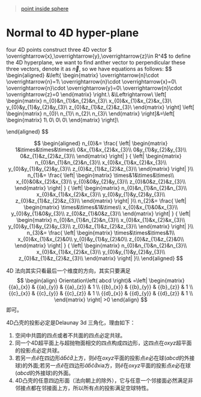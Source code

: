 > [point inside sphere](https://github.com/lbc3402785/games102/tree/main/paper/Delaunay/predicates/cs372/cs372l12-Computing%20a%20Delaunay%20triangulation.MD)

# Normal to 4D hyper-plane

four 4D points construct three 4D vector  $ \overrightarrow{x},\overrightarrow{y},\overrightarrow{z}\in R^4$ to define the 4D hyperplane, we want to find anther vector to perpendicular these three vectors, denote it as $\overrightarrow{n}$, so we have equations as follows:
$$
\begin{aligned}
&\left\{ 
\begin{matrix}
\overrightarrow{n}\cdot \overrightarrow{n}=1\\
\overrightarrow{n}\cdot \overrightarrow{x}=0\\
\overrightarrow{n}\cdot \overrightarrow{y}=0\\
\overrightarrow{n}\cdot \overrightarrow{z}=0
\end{matrix}
\right.\\
&\Leftrightarrow\\
\left[
\begin{matrix}
n_{0}&n_{1}&n_{2}&n_{3}\\
x_{0}&x_{1}&x_{2}&x_{3}\\
y_{0}&y_{1}&y_{2}&y_{3}\\
z_{0}&z_{1}&z_{2}&z_{3}\\
\end{matrix}
\right]
\left[
\begin{matrix}
n_{0}\\
n_{1}\\
n_{2}\\
n_{3}\\
\end{matrix}
\right]&=\left[
\begin{matrix}
1\\
0\\
0\\
0\\
\end{matrix}
\right]\\

\end{aligned}
$$

$$
\begin{aligned}
n_{0}&=
\frac{
\left|
\begin{matrix}
1&\times&\times&\times\\
0&x_{1}&x_{2}&x_{3}\\
0&y_{1}&y_{2}&y_{3}\\
0&z_{1}&z_{2}&z_{3}\\
\end{matrix}
\right|
}
{
\left|
\begin{matrix}
n_{0}&n_{1}&n_{2}&n_{3}\\
x_{0}&x_{1}&x_{2}&x_{3}\\
y_{0}&y_{1}&y_{2}&y_{3}\\
z_{0}&z_{1}&z_{2}&z_{3}\\
\end{matrix}
\right|
}\\
n_{1}&=
\frac{
\left|
\begin{matrix}
\times&1&\times&\times\\
x_{0}&0&x_{2}&x_{3}\\
y_{0}&0&y_{2}&y_{3}\\
z_{0}&0&z_{2}&z_{3}\\
\end{matrix}
\right|
}
{
\left|
\begin{matrix}
n_{0}&n_{1}&n_{2}&n_{3}\\
x_{0}&x_{1}&x_{2}&x_{3}\\
y_{0}&y_{1}&y_{2}&y_{3}\\
z_{0}&z_{1}&z_{2}&z_{3}\\
\end{matrix}
\right|
}\\
n_{2}&=
\frac{
\left|
\begin{matrix}
\times&\times&1&\times\\
x_{0}&x_{1}&0&x_{3}\\
y_{0}&y_{1}&0&y_{3}\\
z_{0}&z_{1}&0&z_{3}\\
\end{matrix}
\right|
}
{
\left|
\begin{matrix}
n_{0}&n_{1}&n_{2}&n_{3}\\
x_{0}&x_{1}&x_{2}&x_{3}\\
y_{0}&y_{1}&y_{2}&y_{3}\\
z_{0}&z_{1}&z_{2}&z_{3}\\
\end{matrix}
\right|
}\\
n_{3}&=
\frac{
\left|
\begin{matrix}
\times&\times&\times&1\\
x_{0}&x_{1}&x_{2}&0\\
y_{0}&y_{1}&y_{2}&0\\
z_{0}&z_{1}&z_{2}&0\\
\end{matrix}
\right|
}
{
\left|
\begin{matrix}
n_{0}&n_{1}&n_{2}&n_{3}\\
x_{0}&x_{1}&x_{2}&x_{3}\\
y_{0}&y_{1}&y_{2}&y_{3}\\
z_{0}&z_{1}&z_{2}&z_{3}\\
\end{matrix}
\right|
}\\
\end{aligned}
$$



4D 法向其实只看最后一个维度的方向，其实只要满足
$$
\begin{align}
Orientation\left( abcd \right)& =\left| \begin{matrix}
   {{a}_{x}} & {{a}_{y}} & {{a}_{z}} & 1  \\
   {{b}_{x}} & {{b}_{y}} & {{b}_{z}} & 1  \\
   {{c}_{x}} & {{c}_{y}} & {{c}_{z}} & 1  \\
   {{d}_{x}} & {{d}_{y}} & {{d}_{z}} & 1  \\
\end{matrix} \right|  >0
\end{align}
$$
即可。



4D凸壳的投影必定是Delaunay 3d 三角化，理由如下：



1. 空间中共圆的四点或者不共面的四点必定共球。
2. 同一个4D超平面上与超抛物面相交的四点构成四边形，这四点在$oxyz$超平面的投影点必定共球。
3. 若另一点$\widehat{e}$在四边形$\hat{a}\hat{b}\hat{c}\hat{d}$上方，则$\widehat{e}$在$oxyz$平面的投影点$e$必在球($abcd$的外接球)的外面;若另一点$\widehat{e}$在四边形$\hat{a}\hat{b}\hat{c}\hat{d}$xia方，则$\widehat{e}$在$oxyz$平面的投影点$e$必在球($abcd$的外接球)的外面。
4. 4D凸壳的任意四边形面（法向朝上的除外），它与任意一个邻接面必然满足非邻接点都在邻接面上方，所以所有点的投影满足空球特性。